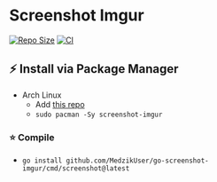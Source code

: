 # Screenshot Imgur
[![Repo Size](https://img.shields.io/github/repo-size/MedzikUser/go-screenshot-imgur)](https://github.com/MedzikUser/go-screenshot-imgur)
[![CI](https://github.com/MedzikUser/go-screenshot-imgur/actions/workflows/ci.yml/badge.svg?branch=main)](https://github.com/MedzikUser/go-screenshot-imgur/actions/workflows/ci.yml)

## ⚡ Install via Package Manager
- Arch Linux
  - Add [this repo](https://github.com/MedzikUser/archlinux-repo#readme)
  - `sudo pacman -Sy screenshot-imgur`

### ⭐ Compile

* `go install github.com/MedzikUser/go-screenshot-imgur/cmd/screenshot@latest`
